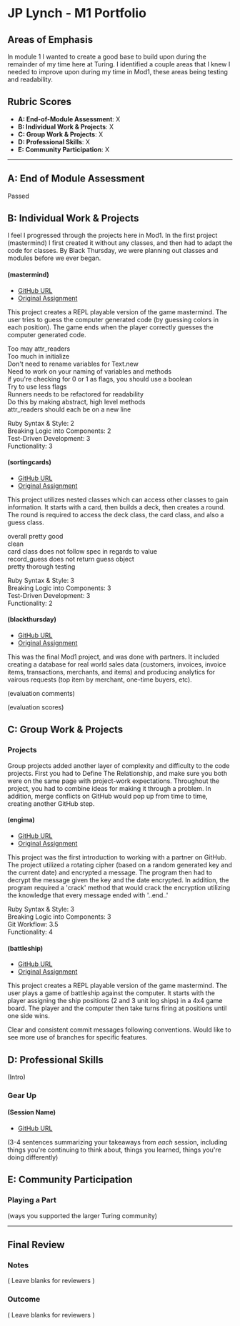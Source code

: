 # JP Lynch - M1 Portfolio

## Areas of Emphasis

In module 1 I wanted to create a good base to build upon during the remainder of my time here at Turing.  I identified a couple areas that I knew I needed to improve upon during my time in Mod1, these areas being testing and readability.

## Rubric Scores

* **A: End-of-Module Assessment**: X
* **B: Individual Work & Projects**: X
* **C: Group Work & Projects**: X
* **D: Professional Skills**: X
* **E: Community Participation**: X

-----------------------

## A: End of Module Assessment

Passed


## B: Individual Work & Projects

I feel I progressed through the projects here in Mod1. In the first project (mastermind) I first created it without any classes, and then had to adapt the code for classes.  By Black Thursday, we were planning out classes and modules before we ever began.

#### (mastermind)

* [GitHub URL](https://github.com/JPLynch35/mastermind)
* [Original Assignment](http://backend.turing.io/module1/projects/mastermind)

This project creates a REPL playable version of the game mastermind.  The user tries to guess the computer generated code (by guessing colors in each position).  The game ends when the player correctly guesses the computer generated code.

Too may attr_readers  
Too much in initialize  
Don't need to rename variables for Text.new  
Need to work on your naming of variables and methods  
if you're checking for 0 or 1 as flags, you should use a boolean  
Try to use less flags  
Runners needs to be refactored for readability  
Do this by making abstract, high level methods  
attr_readers should each be on a new line  

Ruby Syntax & Style: 2  
Breaking Logic into Components: 2  
Test-Driven Development: 3  
Functionality: 3  

#### (sortingcards)

* [GitHub URL](https://github.com/JPLynch35/SortingCards)
* [Original Assignment](http://backend.turing.io/module1/projects/sorting_cards)

This project utilizes nested classes which can access other classes to gain information.  It starts with a card, then builds a deck, then creates a round.  The round is required to access the deck class, the card class, and also a guess class.

overall pretty good  
clean  
card class does not follow spec in regards to value  
record_guess does not return guess object  
pretty thorough testing  

Ruby Syntax & Style: 3  
Breaking Logic into Components: 3  
Test-Driven Development: 3  
Functionality: 2   

#### (blackthursday)

* [GitHub URL](https://github.com/JPLynch35/black_thursday)
* [Original Assignment](http://backend.turing.io/module1/projects/black_thursday)

This was the final Mod1 project, and was done with partners.  It included creating a database for real world sales data (customers, invoices, invoice items, transactions, merchants, and items) and producing analytics for vairous requests (top item by merchant, one-time buyers, etc).

(evaluation comments)

(evaluation scores)

## C: Group Work & Projects

### Projects

Group projects added another layer of complexity and difficulty to the code projects.  First you had to Define The Relationship, and make sure you both were on the same page with project-work expectations.  Throughout the project, you had to combine ideas for making it through a problem.  In addition, merge conflicts on GitHub would pop up from time to time, creating another GitHub step. 

#### (engima)

* [GitHub URL](https://github.com/MLuce/Enigma)
* [Original Assignment](http://backend.turing.io/module1/projects/enigma)

This project was the first introduction to working with a partner on GitHub. The project utilized a rotating cipher (based on a random generated key and the current date) and encrypted a message.  The program then had to decrypt the message given the key and the date encrypted.  In addition, the program required a 'crack' method that would crack the encryption utilizing the knowledge that every message ended with '..end..'

Ruby Syntax & Style: 3  
Breaking Logic into Components: 3   
Git Workflow: 3.5  
Functionality: 4  

#### (battleship)

* [GitHub URL](https://github.com/JPLynch35/Battleship)
* [Original Assignment](http://backend.turing.io/module1/projects/battleship#start-game-sequence)

This project creates a REPL playable version of the game mastermind.  The user plays a game of battleship against the computer.  It starts with the player assigning the ship positions (2 and 3 unit log ships) in a 4x4 game board.  The player and the computer then take turns firing at positions until one side wins.

Clear and consistent commit messages following conventions. Would like to see more use of branches for specific features. 

## D: Professional Skills
(Intro)

### Gear Up
#### (Session Name)

* [GitHub URL]()

(3-4 sentences summarizing your takeaways from _each_ session, including things you're continuing to think about, things you learned, things you're doing differently)

## E: Community Participation

### Playing a Part

(ways you supported the larger Turing community)

------------------

## Final Review

### Notes

( Leave blanks for reviewers )

### Outcome

( Leave blanks for reviewers )
